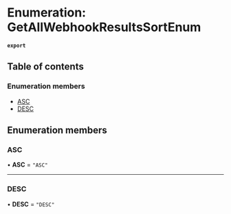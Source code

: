 # Enumeration: GetAllWebhookResultsSortEnum

**`export`**

## Table of contents

### Enumeration members

- [ASC](GetAllWebhookResultsSortEnum.md#asc)
- [DESC](GetAllWebhookResultsSortEnum.md#desc)

## Enumeration members

### ASC

• **ASC** = `"ASC"`

___

### DESC

• **DESC** = `"DESC"`
